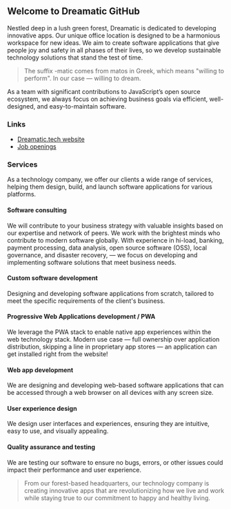 ## Welcome to Dreamatic GitHub

Nestled deep in a lush green forest, Dreamatic is dedicated to developing innovative apps. Our unique office location is designed to be a harmonious workspace for new ideas. We aim to create software applications that give people joy and safety in all phases of their lives, so we develop sustainable technology solutions that stand the test of time.

> The suffix -matic comes from matos in Greek, which means "willing to perform". In our case — willing to dream.

As a team with significant contributions to JavaScript’s open source ecosystem, we always focus on achieving business goals via efficient, well-designed, and easy-to-maintain software.


### Links

- [Dreamatic.tech website](https://dreamatic.tech/)
- [Job openings](https://github.com/dreamatic-tech/careers)

### Services

As a technology company, we offer our clients a wide range of services, helping them design, build, and launch software applications for various platforms.

#### Software consulting

We will contribute to your business strategy with valuable insights based on our expertise and network of peers. We work with the brightest minds who contribute to modern software globally. With experience in hi-load, banking, payment processing, data analysis, open source software (OSS), local governance, and disaster recovery, — we focus on developing and implementing software solutions that meet business needs.

#### Custom software development

Designing and developing software applications from scratch, tailored to meet the specific requirements of the client's business.

#### Progressive Web Applications development / PWA

We leverage the PWA stack to enable native app experiences within the web technology stack. Modern use case — full ownership over application distribution, skipping a line in proprietary app stores — an application can get installed right from the website!

#### Web app development

We are designing and developing web-based software applications that can be accessed through a web browser on all devices with any screen size.

#### User experience design

We design user interfaces and experiences, ensuring they are intuitive, easy to use, and visually appealing.

#### Quality assurance and testing

We are testing our software to ensure no bugs, errors, or other issues could impact their performance and user experience.



> From our forest-based headquarters, our technology company is creating innovative apps that are revolutionizing how we live and work while staying true to our commitment to happy and healthy living.
